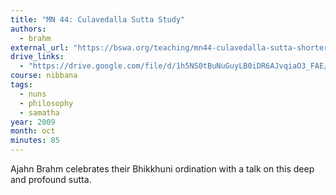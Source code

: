 ```yaml
---
title: "MN 44: Culavedalla Sutta Study"
authors:
  - brahm
external_url: "https://bswa.org/teaching/mn44-culavedalla-sutta-shorter-series-questions-answers-ajahn-brahm/"
drive_links:
  - "https://drive.google.com/file/d/1h5NS0tBuNuGuyLB0iDR6AJvqiaO3_FAE/view?usp=drivesdk"
course: nibbana
tags:
  - nuns
  - philosophy
  - samatha
year: 2009
month: oct
minutes: 85
---
```


Ajahn Brahm celebrates their Bhikkhuni ordination with a talk on this deep and profound sutta.
